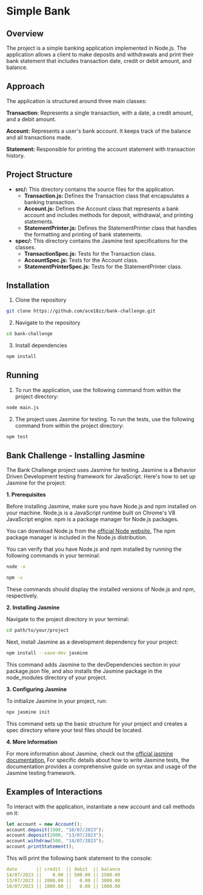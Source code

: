 # Simple Bank
## Overview
The project is a simple banking application implemented in Node.js. The application allows a client to make deposits and withdrawals and print their bank statement that includes transaction date, credit or debit amount, and balance.

## Approach
The application is structured around three main classes:

**Transaction:** Represents a single transaction, with a date, a credit amount, and a debit amount.

**Account:** Represents a user's bank account. It keeps track of the balance and all transactions made.

**Statement:** Responsible for printing the account statement with transaction history.


## Project Structure
- **src/:** This directory contains the source files for the application.
  - **Transaction.js:** Defines the Transaction class that encapsulates a banking transaction.
  - **Account.js:** Defines the Account class that represents a bank account and includes methods for deposit, withdrawal, and printing statements.
  - **StatementPrinter.js:** Defines the StatementPrinter class that handles the formatting and printing of bank statements.
- **spec/:** This directory contains the Jasmine test specifications for the classes.
  - **TransactionSpec.js:** Tests for the Transaction class.
  - **AccountSpec.js:** Tests for the Account class.
  - **StatementPrinterSpec.js:** Tests for the StatementPrinter class.
## Installation


1. Clone the repository
```bash
git clone https://github.com/ace18zz/bank-challenge.git
```

2. Navigate to the repository
```bash
cd bank-challenge
```
3. Install dependencies

```bash
npm install
```

## Running 
1. To run the application, use the following command from within the project directory:
```bash
node main.js
```

2. The project uses Jasmine for testing. To run the tests, use the following command from within the project directory:
```bash
npm test
```
## Bank Challenge - Installing Jasmine
The Bank Challenge project uses Jasmine for testing. Jasmine is a Behavior Driven Development testing framework for JavaScript. Here's how to set up Jasmine for the project:

**1. Prerequisites**  

Before installing Jasmine, make sure you have Node.js and npm installed on your machine. Node.js is a JavaScript runtime built on Chrome's V8 JavaScript engine. npm is a package manager for Node.js packages.

You can download Node.js from the [official Node website.](https://nodejs.org/) The npm package manager is included in the Node.js distribution.

You can verify that you have Node.js and npm installed by running the following commands in your terminal:
```bash
node -v
```
```bash
npm -v
```
These commands should display the installed versions of Node.js and npm, respectively.

**2. Installing Jasmine**  

Navigate to the project directory in your terminal:
```bash
cd path/to/your/project
```

Next, install Jasmine as a development dependency for your project:
```bash
npm install --save-dev jasmine
```

This command adds Jasmine to the devDependencies section in your package.json file, and also installs the Jasmine package in the node_modules directory of your project.

**3. Configuring Jasmine**  

To initialize Jasmine in your project, run:
```bash
npx jasmine init
```
This command sets up the basic structure for your project and creates a spec directory where your test files should be located.

**4. More Information**  

For more information about Jasmine, check out the [official jasmine documentation.](https://jasmine.github.io/pages/docs_home.html)
For specific details about how to write Jasmine tests, the documentation provides a comprehensive guide on syntax and usage of the Jasmine testing framework.
## Examples of Interactions
To interact with the application, instantiate a new account and call methods on it:

```javascript
let account = new Account();
account.deposit(1000, "10/07/2023");
account.deposit(2000, "13/07/2023");
account.withdraw(500, "14/07/2023");
account.printStatement();
```

This will print the following bank statement to the console:

```yaml
date       || credit  || debit  || balance
14/07/2023 ||    0.00 || 500.00 || 2500.00
13/07/2023 || 2000.00 ||   0.00 || 3000.00
10/07/2023 || 1000.00 ||   0.00 || 1000.00
```